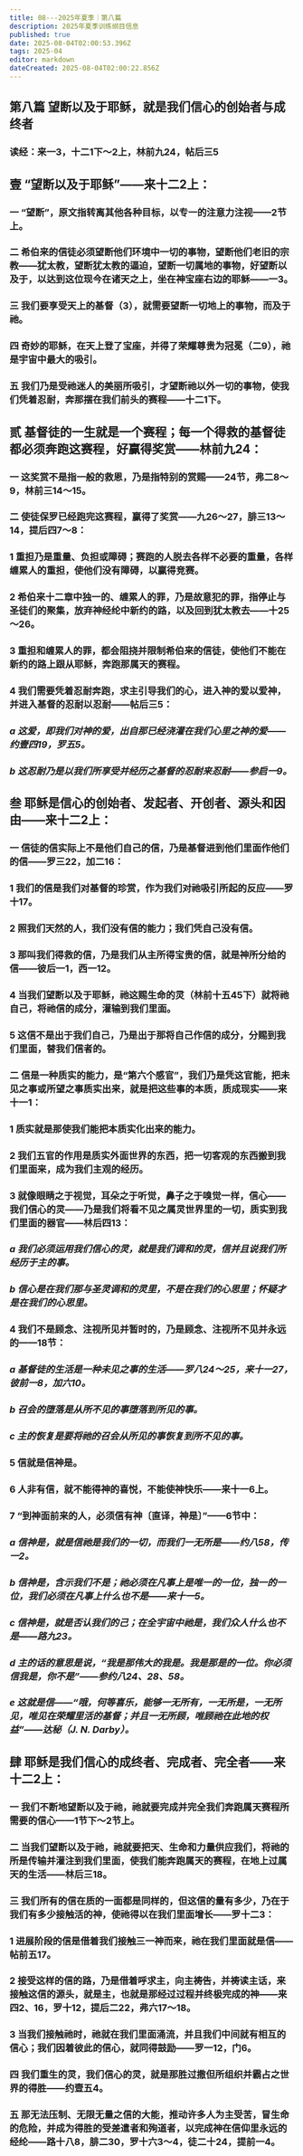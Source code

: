 ```yaml
---
title: 08---2025年夏季｜第八篇
description: 2025年夏季训练纲目信息
published: true
date: 2025-08-04T02:00:53.396Z
tags: 2025-04
editor: markdown
dateCreated: 2025-08-04T02:00:22.856Z
---
```


## 第八篇    望断以及于耶稣，就是我们信心的创始者与成终者

### 读经：来一3，十二1下～2上，林前九24，帖后三5

## 壹    “望断以及于耶稣”——来十二2上：

### 一    “望断”，原文指转离其他各种目标，以专一的注意力注视——2节上。

### 二    希伯来的信徒必须望断他们环境中一切的事物，望断他们老旧的宗教——犹太教，望断犹太教的逼迫，望断一切属地的事物，好望断以及于，以达到这位现今在诸天之上，坐在神宝座右边的耶稣——一3。

### 三    我们要享受天上的基督（3），就需要望断一切地上的事物，而及于祂。

### 四    奇妙的耶稣，在天上登了宝座，并得了荣耀尊贵为冠冕（二9），祂是宇宙中最大的吸引。

### 五    我们乃是受祂迷人的美丽所吸引，才望断祂以外一切的事物，使我们凭着忍耐，奔那摆在我们前头的赛程——十二1下。

## 贰    基督徒的一生就是一个赛程；每一个得救的基督徒都必须奔跑这赛程，好赢得奖赏——林前九24：

### 一    这奖赏不是指一般的救恩，乃是指特别的赏赐——24节，弗二8～9，林前三14～15。

### 二    使徒保罗已经跑完这赛程，赢得了奖赏——九26～27，腓三13～14，提后四7～8：

### 1    重担乃是重量、负担或障碍；赛跑的人脱去各样不必要的重量，各样缠累人的重担，使他们没有障碍，以赢得竞赛。

### 2    希伯来十二章中独一的、缠累人的罪，乃是故意犯的罪，指停止与圣徒们的聚集，放弃神经纶中新约的路，以及回到犹太教去——十25～26。

### 3    重担和缠累人的罪，都会阻挠并限制希伯来的信徒，使他们不能在新约的路上跟从耶稣，奔跑那属天的赛程。

### 4    我们需要凭着忍耐奔跑，求主引导我们的心，进入神的爱以爱神，并进入基督的忍耐以忍耐——帖后三5：

### *a    这爱，即我们对神的爱，出自那已经浇灌在我们心里之神的爱——约壹四19，罗五5。*

### *b    这忍耐乃是以我们所享受并经历之基督的忍耐来忍耐——参启一9。*

## 叁    耶稣是信心的创始者、发起者、开创者、源头和因由——来十二2上：

### 一    信徒的信实际上不是他们自己的信，乃是基督进到他们里面作他们的信——罗三22，加二16：

### 1    我们的信是我们对基督的珍赏，作为我们对祂吸引所起的反应——罗十17。

### 2    照我们天然的人，我们没有信的能力；我们凭自己没有信。

### 3    那叫我们得救的信，乃是我们从主所得宝贵的信，就是神所分给的信——彼后一1，西一12。

### 4    当我们望断以及于耶稣，祂这赐生命的灵（林前十五45下）就将祂自己，将祂信的成分，灌输到我们里面。

### 5    这信不是出于我们自己，乃是出于那将自己作信的成分，分赐到我们里面，替我们信者的。

### 二    信是一种质实的能力，是“第六个感官”，我们乃是凭这官能，把未见之事或所望之事质实出来，就是把这些事的本质，质成现实——来十一1：

### 1    质实就是那使我们能把本质实化出来的能力。

### 2    我们五官的作用是质实外面世界的东西，把一切客观的东西搬到我们里面来，成为我们主观的经历。

### 3    就像眼睛之于视觉，耳朵之于听觉，鼻子之于嗅觉一样，信心——我们信心的灵——乃是我们将看不见之属灵世界里的一切，质实到我们里面的器官——林后四13：

### *a    我们必须运用我们信心的灵，就是我们调和的灵，信并且说我们所经历于主的事。*

### *b    信心是在我们那与圣灵调和的灵里，不是在我们的心思里；怀疑才是在我们的心思里。*

### 4    我们不是顾念、注视所见并暂时的，乃是顾念、注视所不见并永远的——18节：

### *a    基督徒的生活是一种未见之事的生活——罗八24～25，来十一27，彼前一8，加六10。*

### *b    召会的堕落是从所不见的事堕落到所见的事。*

### *c    主的恢复是要将祂的召会从所见的事恢复到所不见的事。*

### 5    信就是信神是。

### 6    人非有信，就不能得神的喜悦，不能使神快乐——来十一6上。

### 7    “到神面前来的人，必须信有神〔直译，神是〕”——6节中：

### *a    信神是，就是信祂是我们的一切，而我们一无所是——约八58，传一2。*

### *b    信神是，含示我们不是；祂必须在凡事上是唯一的一位，独一的一位，我们必须在凡事上什么也不是——来十一5。*

### *c    信神是，就是否认我们的己；在全宇宙中祂是，我们众人什么也不是——路九23。*

### *d    主的话的意思是说，“我是那伟大的我是。我是那是的一位。你必须信我是，你不是”——参约八24、28、58。*

### *e    这就是信——“哦，何等喜乐，能够一无所有，一无所是，一无所见，唯见在荣耀里活的基督；并且一无所顾，唯顾祂在此地的权益”——达秘（J. N. Darby）。*

## 肆    耶稣是我们信心的成终者、完成者、完全者——来十二2上：

### 一    我们不断地望断以及于祂，祂就要完成并完全我们奔跑属天赛程所需要的信心——1节下～2节上。

### 二    当我们望断以及于祂，祂就要把天、生命和力量供应我们，将祂的所是传输并灌注到我们里面，使我们能奔跑属天的赛程，在地上过属天的生活——林后三18。

### 三    我们所有的信在质的一面都是同样的，但这信的量有多少，乃在于我们有多少接触活的神，使祂得以在我们里面增长——罗十二3：

### 1    进展阶段的信是借着我们接触三一神而来，祂在我们里面就是信——帖前五17。

### 2    接受这样的信的路，乃是借着呼求主，向主祷告，并祷读主话，来接触这信的源头，就是主，也就是那经过过程并终极完成的神——来四2、16，罗十12，提后二22，弗六17～18。

### 3    当我们接触祂时，祂就在我们里面涌流，并且我们中间就有相互的信心；我们因着彼此的信心，就同得鼓励——罗一12，门6。

### 四    我们重生的灵，我们信心的灵，就是那胜过撒但所组织并霸占之世界的得胜——约壹五4。

### 五    那无法压制、无限无量之信的大能，推动许多人为主受苦，冒生命的危险，并成为得胜的受差遣者和殉道者，以完成神在信仰里永远的经纶——路十八8，腓二30，罗十六3～4，徒二十24，提前一4。
<!-- Google tag (gtag.js) -->
<script async src="https://www.googletagmanager.com/gtag/js?id=G-1P8709Z16T"></script>
<script>
  window.dataLayer = window.dataLayer || [];
  function gtag(){dataLayer.push(arguments);}
  gtag('js', new Date());

  gtag('config', 'G-1P8709Z16T');
</script>